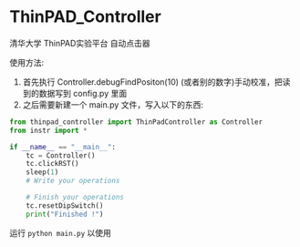 # ThinPAD_Controller
清华大学 ThinPAD实验平台 自动点击器

使用方法: 

1. 首先执行 Controller.debugFindPositon(10) (或者别的数字)手动校准，把读到的数据写到 config.py 里面
2. 之后需要新建一个 main.py 文件，写入以下的东西:

```python
from thinpad_controller import ThinPadController as Controller
from instr import *

if __name__ == "__main__":
    tc = Controller()
    tc.clickRST()
    sleep(1)
    # Write your operations

    # Finish your operations
    tc.resetDipSwitch()
    print("Finished !")
```

运行 `python main.py` 以使用